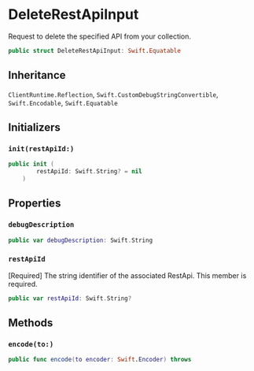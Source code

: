 # DeleteRestApiInput

Request to delete the specified API from your collection.

``` swift
public struct DeleteRestApiInput: Swift.Equatable 
```

## Inheritance

`ClientRuntime.Reflection`, `Swift.CustomDebugStringConvertible`, `Swift.Encodable`, `Swift.Equatable`

## Initializers

### `init(restApiId:)`

``` swift
public init (
        restApiId: Swift.String? = nil
    )
```

## Properties

### `debugDescription`

``` swift
public var debugDescription: Swift.String 
```

### `restApiId`

\[Required\] The string identifier of the associated RestApi.
This member is required.

``` swift
public var restApiId: Swift.String?
```

## Methods

### `encode(to:)`

``` swift
public func encode(to encoder: Swift.Encoder) throws 
```
